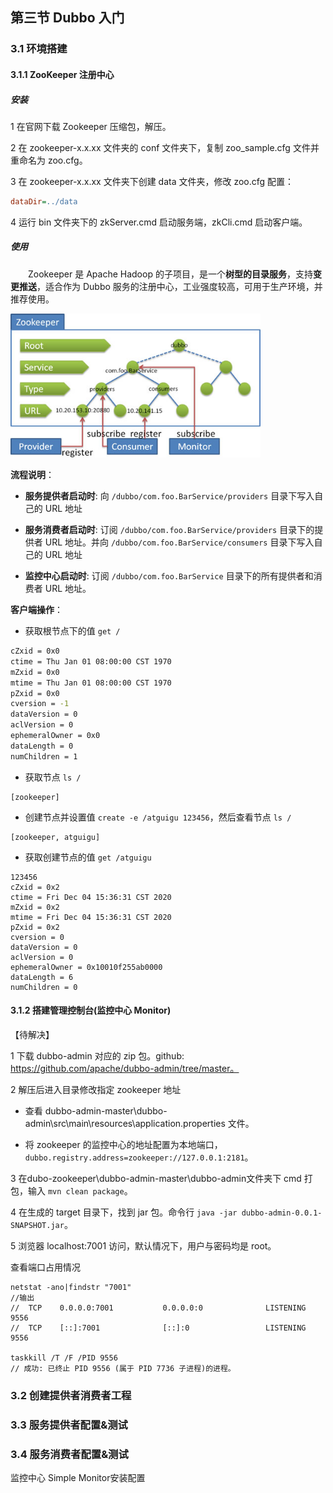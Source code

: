 ## 第三节 Dubbo 入门


### 3.1 环境搭建

#### 3.1.1 ZooKeeper 注册中心

##### 安装
 
1 在官网下载 Zookeeper 压缩包，解压。

2 在 zookeeper-x.x.xx 文件夹的 conf 文件夹下，复制 zoo_sample.cfg 文件并重命名为 zoo.cfg。

3 在 zookeeper-x.x.xx 文件夹下创建 data 文件夹，修改 zoo.cfg 配置：

```cfg
dataDir=../data
```

4 运行 bin 文件夹下的 zkServer.cmd 启动服务端，zkCli.cmd 启动客户端。


##### 使用

&emsp;&emsp;Zookeeper 是 Apache Hadoop 的子项目，是一个**树型的目录服务**，支持**变更推送**，适合作为 Dubbo 服务的注册中心，工业强度较高，可用于生产环境，并推荐使用。

<img src="./img9/09-zookeeper.jpg" width=400>


**流程说明**：

* **服务提供者启动时**: 向 `/dubbo/com.foo.BarService/providers` 目录下写入自己的 URL 地址

* **服务消费者启动时**: 订阅 `/dubbo/com.foo.BarService/providers` 目录下的提供者 URL 地址。并向 `/dubbo/com.foo.BarService/consumers` 目录下写入自己的 URL 地址

* **监控中心启动时**: 订阅 `/dubbo/com.foo.BarService` 目录下的所有提供者和消费者 URL 地址。



**客户端操作**：

* 获取根节点下的值 `get /`

```cmd
cZxid = 0x0
ctime = Thu Jan 01 08:00:00 CST 1970
mZxid = 0x0
mtime = Thu Jan 01 08:00:00 CST 1970
pZxid = 0x0
cversion = -1
dataVersion = 0
aclVersion = 0
ephemeralOwner = 0x0
dataLength = 0
numChildren = 1
```

* 获取节点 `ls /`

```
[zookeeper]
```

* 创建节点并设置值 `create -e /atguigu 123456`，然后查看节点 `ls /`

```
[zookeeper, atguigu]
```

* 获取创建节点的值 `get /atguigu`

```
123456
cZxid = 0x2
ctime = Fri Dec 04 15:36:31 CST 2020
mZxid = 0x2
mtime = Fri Dec 04 15:36:31 CST 2020
pZxid = 0x2
cversion = 0
dataVersion = 0
aclVersion = 0
ephemeralOwner = 0x10010f255ab0000
dataLength = 6
numChildren = 0
```



#### 3.1.2 搭建管理控制台(监控中心 Monitor)  

【待解决】

1 下载 dubbo-admin 对应的 zip 包。github: https://github.com/apache/dubbo-admin/tree/master。

2 解压后进入目录修改指定 zookeeper 地址

* 查看 dubbo-admin-master\dubbo-admin\src\main\resources\application.properties 文件。

* 将 zookeeper 的监控中心的地址配置为本地端口，`dubbo.registry.address=zookeeper://127.0.0.1:2181`。

3 在dubo-zookeeper\dubbo-admin-master\dubbo-admin文件夹下 cmd 打包，输入 `mvn clean package`。

4 在生成的 target 目录下，找到 jar 包。命令行 `java -jar dubbo-admin-0.0.1-SNAPSHOT.jar`。

5 浏览器 localhost:7001 访问，默认情况下，用户与密码均是 root。



查看端口占用情况

```
netstat -ano|findstr "7001"
//输出
//  TCP    0.0.0.0:7001           0.0.0.0:0              LISTENING       9556
//  TCP    [::]:7001              [::]:0                 LISTENING       9556

taskkill /T /F /PID 9556
// 成功: 已终止 PID 9556 (属于 PID 7736 子进程)的进程。
```



### 3.2 创建提供者消费者工程




### 3.3 服务提供者配置&测试





### 3.4 服务消费者配置&测试


监控中心 Simple Monitor安装配置

